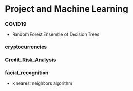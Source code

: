 
# Project and Machine Learning

### COVID19

- Random Forest Ensemble of Decision Trees

### cryptocurrencies

### Credit_Risk_Analysis

### facial_recognition

- k nearest neighbors algorithm

